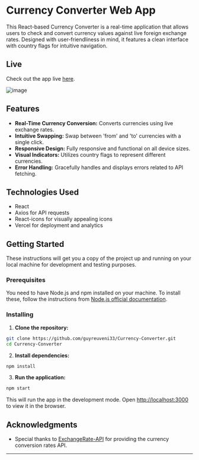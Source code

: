 # Currency Converter Web App

This React-based Currency Converter is a real-time application that allows users to check and convert currency values against live foreign exchange rates. Designed with user-friendliness in mind, it features a clean interface with country flags for intuitive navigation.

## Live

Check out the app live [here](https://currencyconverterguy.vercel.app/).

![image](https://github.com/guyreuveni33/Currency-Converter/assets/116805344/c02c38b1-b7a5-438e-a2b8-3dd1deeedbfa)



## Features

- **Real-Time Currency Conversion:** Converts currencies using live exchange rates.
- **Intuitive Swapping:** Swap between 'from' and 'to' currencies with a single click.
- **Responsive Design:** Fully responsive and functional on all device sizes.
- **Visual Indicators:** Utilizes country flags to represent different currencies.
- **Error Handling:** Gracefully handles and displays errors related to API fetching.

## Technologies Used

- React
- Axios for API requests
- React-icons for visually appealing icons
- Vercel for deployment and analytics

## Getting Started

These instructions will get you a copy of the project up and running on your local machine for development and testing purposes.

### Prerequisites

You need to have Node.js and npm installed on your machine. To install these, follow the instructions from [Node.js official documentation](https://nodejs.org/en/download/).

### Installing

1. **Clone the repository:**

```bash
git clone https://github.com/guyreuveni33/Currency-Converter.git
cd Currency-Converter
```

2. **Install dependencies:**

```bash
npm install
```

3. **Run the application:**

```bash
npm start
```

This will run the app in the development mode. Open [http://localhost:3000](http://localhost:3000) to view it in the browser.

## Acknowledgments

- Special thanks to [ExchangeRate-API](https://www.exchangerate-api.com/) for providing the currency conversion rates API.

---
